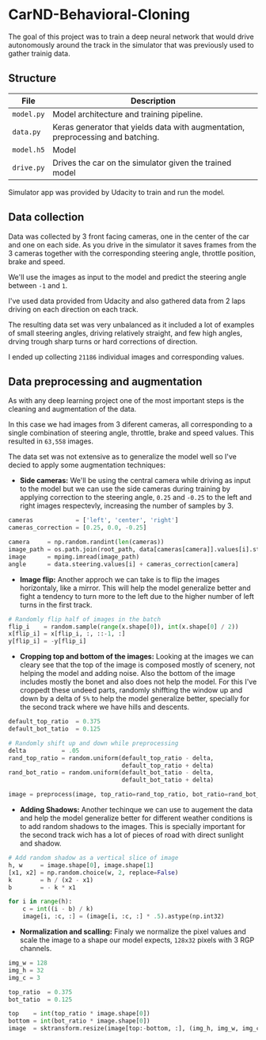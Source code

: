 # CarND-Behavioral-Cloning

The goal of this project was to train a deep neural network that would drive autonomously around the track in the simulator that was previously used to gather trainig data.

## Structure 

| File                         | Description                                                                     |
|------------------------------|---------------------------------------------------------------------------------|
| `model.py`                   | Model architecture and training pipeline.                                       |
| `data.py`                    | Keras generator that yields data with augmentation, preprocessing and batching. |
| `model.h5`                   | Model                                                                           |
| `drive.py`                   | Drives the car on the simulator given the trained model                         |

Simulator app was provided by Udacity to train and run the model.

## Data collection

Data was collected by 3 front facing cameras, one in the center of the car and one on each side. As you drive in the simulator it saves frames from the 3 cameras together with the corresponding steering angle, throttle position, brake and speed.

We'll use the images as input to the model and predict the steering angle between `-1` and `1`.

I've used data provided from Udacity and also gathered data from 2 laps driving on each direction on each track.

The resulting data set was very unbalanced as it included a lot of examples of small steering angles, driving relatively straight, and few high angles, drving trough sharp turns or hard corrections of direction.

I ended up collecting `21186` individual images and corresponding values.

## Data preprocessing and augmentation

As with any deep learning project one of the most important steps is the cleaning and augmentation of the data. 

In this case we had images from 3 diferent cameras, all corresponding to a single combination of steering angle, throttle, brake and speed values. This resulted in `63,558` images.

The data set was not extensive as to generalize the model well so I've decied to apply some augmentation techniques:

- **Side cameras:** We'll be using the central camera while driving as input to the model but we can use the side cameras during training by applying correction to the steering angle, `0.25` and `-0.25` to the left and right images respectevly, increasing the number of samples by 3.

```python
cameras            = ['left', 'center', 'right']
cameras_correction = [0.25, 0.0, -0.25]

camera     = np.random.randint(len(cameras))
image_path = os.path.join(root_path, data[cameras[camera]].values[i].strip())
image      = mpimg.imread(image_path)
angle      = data.steering.values[i] + cameras_correction[camera]
```

- **Image flip:** Another approch we can take is to flip the images horizontaly, like a mirror. This will help the model generalize better and fight a tendency to turn more to the left due to the higher number of left turns in the first track. 

```python
# Randomly flip half of images in the batch
flip_i    = random.sample(range(x.shape[0]), int(x.shape[0] / 2))
x[flip_i] = x[flip_i, :, ::-1, :]
y[flip_i] = -y[flip_i]
```

- **Cropping top and bottom of the images:** Looking at the images we can cleary see that the top of the image is composed mostly of scenery, not helping the model and adding noise. Also the bottom of the image includes mostly the bonet and also does not help the model. For this I've croppedt these undeed parts, randomly shiffting the window up and down by a delta of `5%` to help the model generalize better, specially for the second track where we have hills and descents.

```python
default_top_ratio  = 0.375
default_bot_tatio  = 0.125

# Randomly shift up and down while preprocessing
delta          = .05
rand_top_ratio = random.uniform(default_top_ratio - delta,
                                default_top_ratio + delta)
rand_bot_ratio = random.uniform(default_bot_tatio - delta,
                                default_bot_tatio + delta)

image = preprocess(image, top_ratio=rand_top_ratio, bot_ratio=rand_bot_ratio)
```

- **Adding Shadows:** Another techinque we can use to augement the data and help the model generalize better for different weather conditions is to add random shadows to the images. This is specially important for the second track wich has a lot of pieces of road with direct sunlight and shadow.

```python
# Add random shadow as a vertical slice of image
h, w     = image.shape[0], image.shape[1]
[x1, x2] = np.random.choice(w, 2, replace=False)
k        = h / (x2 - x1)
b        = - k * x1

for i in range(h):
    c = int((i - b) / k)
    image[i, :c, :] = (image[i, :c, :] * .5).astype(np.int32)
```

- **Normalization and scalling:** Finaly we normalize the pixel values and scale the image to a shape our model expects, `128x32` pixels with 3 RGP channels.

```python
img_w = 128
img_h = 32
img_c = 3

top_ratio  = 0.375
bot_tatio  = 0.125

top    = int(top_ratio * image.shape[0])
bottom = int(bot_ratio * image.shape[0])
image  = sktransform.resize(image[top:-bottom, :], (img_h, img_w, img_c))
```

